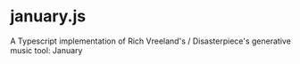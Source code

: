 # january.js
A Typescript implementation of Rich Vreeland's / Disasterpiece's generative music tool: January
